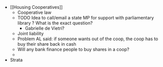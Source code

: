 - [[Housing Cooperatives]]
	- Cooperative law
	- TODO Idea to call/email a state MP for support with parliamentary library ? What is the exact question?
		- Gabrielle de Vietri?
	- Joint liability
	- Problem AL said: if someone wants out of the coop, the coop has to buy their share back in cash
	- Will any bank finance people to buy shares in a coop?
	-
- Strata